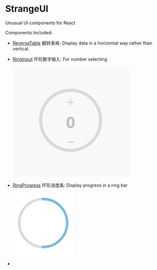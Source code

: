 # StrangeUI
 Unusual UI components for React

Components Included:

* [ReverseTable](./ReverseTable) 翻转表格: Display data in a horizontal way rather than vertical.

* [RingInput](./RingInput) 环形数字输入: For number selecting

  ![RingInput-Demonstration](./RingInput/assets/RingInput-Demonstration.gif)

* [RingProgress](./RingProgress) 环形进度条: Display progress in a ring bar

  ![RingInput-Demonstration](./RingProgress/assets/image-20200902190813077.png)

* 